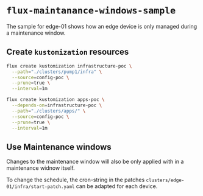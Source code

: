 # `flux-maintanance-windows-sample`

The sample for edge-01 shows how an edge device is only managed during a maintenance window.

## Create `kustomization` resources

```sh
flux create kustomization infrastructure-poc \
  --path="./clusters/pump1/infra" \
  --source=config-poc \
  --prune=true \
  --interval=1m
```

```sh
flux create kustomization apps-poc \
  --depends-on=infrastructure-poc \
  --path="./clusters/apps/" \
  --source=config-poc \
  --prune=true \
  --interval=1m
```

## Use Maintenance windows

Changes to the maintenance window will also be only applied with in a maintenance widnow itself.

To change the schedule, the cron-string in the patches `clusters/edge-01/infra/start-patch.yaml` can be adapted for each device.
